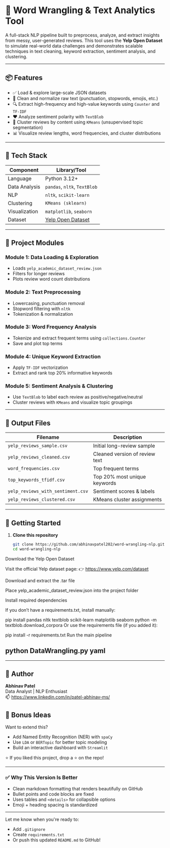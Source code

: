 # 🧠 Word Wrangling & Text Analytics Tool

A full-stack NLP pipeline built to preprocess, analyze, and extract insights from messy, user-generated reviews. This tool uses the **Yelp Open Dataset** to simulate real-world data challenges and demonstrates scalable techniques in text cleaning, keyword extraction, sentiment analysis, and clustering.

---

## 📦 Features

- ✅ Load & explore large-scale JSON datasets
- 🧹 Clean and normalize raw text (punctuation, stopwords, emojis, etc.)
- 🔍 Extract high-frequency and high-value keywords using `Counter` and `TF-IDF`
- ❤️ Analyze sentiment polarity with `TextBlob`
- 🔄 Cluster reviews by content using `KMeans` (unsupervised topic segmentation)
- 📊 Visualize review lengths, word frequencies, and cluster distributions

---

## 🔧 Tech Stack

| Component       | Library/Tool               |
|----------------|----------------------------|
| Language        | Python 3.12+               |
| Data Analysis   | `pandas`, `nltk`, `TextBlob` |
| NLP             | `nltk`, `scikit-learn`     |
| Clustering      | `KMeans (sklearn)`         |
| Visualization   | `matplotlib`, `seaborn`    |
| Dataset         | [Yelp Open Dataset](https://www.yelp.com/dataset) |

---

## 🧪 Project Modules

### **Module 1: Data Loading & Exploration**
- Loads `yelp_academic_dataset_review.json`
- Filters for longer reviews
- Plots review word count distributions

### **Module 2: Text Preprocessing**
- Lowercasing, punctuation removal
- Stopword filtering with `nltk`
- Tokenization & normalization

### **Module 3: Word Frequency Analysis**
- Tokenize and extract frequent terms using `collections.Counter`
- Save and plot top terms

### **Module 4: Unique Keyword Extraction**
- Apply `TF-IDF` vectorization
- Extract and rank top 20% informative keywords

### **Module 5: Sentiment Analysis & Clustering**
- Use `TextBlob` to label each review as positive/negative/neutral
- Cluster reviews with `KMeans` and visualize topic groupings

---

## 📂 Output Files

| Filename                      | Description                             |
|------------------------------|-----------------------------------------|
| `yelp_reviews_sample.csv`     | Initial long-review sample              |
| `yelp_reviews_cleaned.csv`    | Cleaned version of review text          |
| `word_frequencies.csv`        | Top frequent terms                      |
| `top_keywords_tfidf.csv`      | Top 20% most unique keywords            |
| `yelp_reviews_with_sentiment.csv` | Sentiment scores & labels           |
| `yelp_reviews_clustered.csv`  | KMeans cluster assignments              |

---

## 🚀 Getting Started

1. **Clone this repository**

   ```bash
   git clone https://github.com/abhinavpatel202/word-wrangling-nlp.git
   cd word-wrangling-nlp

Download the Yelp Open Dataset

Visit the official Yelp dataset page:
👉 https://www.yelp.com/dataset

Download and extract the .tar file

Place yelp_academic_dataset_review.json into the project folder

Install required dependencies

If you don’t have a requirements.txt, install manually:


pip install pandas nltk textblob scikit-learn matplotlib seaborn
python -m textblob.download_corpora
Or use the requirements file (if you added it):


pip install -r requirements.txt
Run the main pipeline


python DataWrangling.py
yaml
---

---
## 📌 Author

**Abhinav Patel**  
Data Analyst | NLP Enthusiast  
📫 https://www.linkedin.com/in/patel-abhinav-ms/






## 🧠 Bonus Ideas

Want to extend this?

- Add Named Entity Recognition (NER) with `spaCy`  
- Use `LDA` or `BERTopic` for better topic modeling  
- Build an interactive dashboard with `Streamlit`



⭐ If you liked this project, drop a ⭐ on the repo!

---

### ✅ Why This Version Is Better

- Clean markdown formatting that renders beautifully on GitHub
- Bullet points and code blocks are fixed
- Uses tables and `<details>` for collapsible options
- Emoji + heading spacing is standardized

---

Let me know when you're ready to:
- Add `.gitignore`  
- Create `requirements.txt`  
- Or push this updated `README.md` to GitHub!







